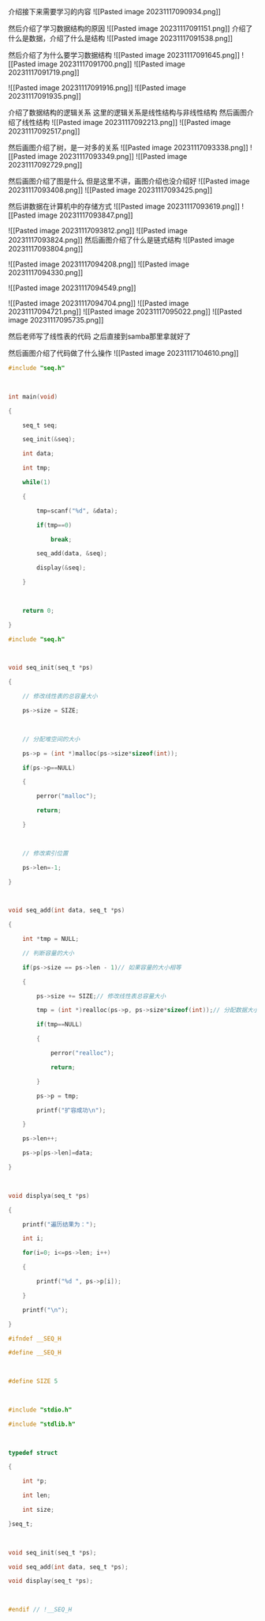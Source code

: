 介绍接下来需要学习的内容
![[Pasted image 20231117090934.png]]

然后介绍了学习数据结构的原因
![[Pasted image 20231117091151.png]]
介绍了什么是数据，介绍了什么是结构
![[Pasted image 20231117091538.png]]

然后介绍了为什么要学习数据结构
![[Pasted image 20231117091645.png]]
![[Pasted image 20231117091700.png]]
![[Pasted image 20231117091719.png]]

![[Pasted image 20231117091916.png]]
![[Pasted image 20231117091935.png]]

介绍了数据结构的逻辑关系
这里的逻辑关系是线性结构与非线性结构
然后画图介绍了线性结构
![[Pasted image 20231117092213.png]]
![[Pasted image 20231117092517.png]]


然后画图介绍了树，是一对多的关系
![[Pasted image 20231117093338.png]]
![[Pasted image 20231117093349.png]]
![[Pasted image 20231117092729.png]]

然后画图介绍了图是什么
但是这里不讲，画图介绍也没介绍好
![[Pasted image 20231117093408.png]]
![[Pasted image 20231117093425.png]]

然后讲数据在计算机中的存储方式
![[Pasted image 20231117093619.png]]
![[Pasted image 20231117093847.png]]

![[Pasted image 20231117093812.png]]
![[Pasted image 20231117093824.png]]
然后画图介绍了什么是链式结构
![[Pasted image 20231117093804.png]]

![[Pasted image 20231117094208.png]]
![[Pasted image 20231117094330.png]]

![[Pasted image 20231117094549.png]]

![[Pasted image 20231117094704.png]]
![[Pasted image 20231117094721.png]]
![[Pasted image 20231117095022.png]]
![[Pasted image 20231117095735.png]]


然后老师写了线性表的代码
之后直接到samba那里拿就好了

然后画图介绍了代码做了什么操作
![[Pasted image 20231117104610.png]]
```C
#include "seq.h"

  

int main(void)

{

    seq_t seq;

    seq_init(&seq);

    int data;

    int tmp;

    while(1)

    {

        tmp=scanf("%d", &data);

        if(tmp==0)

            break;

        seq_add(data, &seq);

        display(&seq);

    }

  

    return 0;

}
```

```C
#include "seq.h"

  

void seq_init(seq_t *ps)

{

    // 修改线性表的总容量大小

    ps->size = SIZE;

  

    // 分配堆空间的大小

    ps->p = (int *)malloc(ps->size*sizeof(int));

    if(ps->p==NULL)

    {

        perror("malloc");

        return;

    }

  

    // 修改索引位置

    ps->len=-1;

}

  

void seq_add(int data, seq_t *ps)

{

    int *tmp = NULL;

    // 判断容量的大小

    if(ps->size == ps->len - 1)// 如果容量的大小相等

    {

        ps->size += SIZE;// 修改线性表总容量大小

        tmp = (int *)realloc(ps->p, ps->size*sizeof(int));// 分配数据大小为线性表总容量大小

        if(tmp==NULL)

        {

            perror("realloc");

            return;

        }

        ps->p = tmp;

        printf("扩容成功\n");

    }

    ps->len++;

    ps->p[ps->len]=data;

}

  

void displya(seq_t *ps)

{

    printf("遍历结果为：");

    int i;

    for(i=0; i<=ps->len; i++)

    {

        printf("%d ", ps->p[i]);

    }

    printf("\n");

}
```

```C
#ifndef __SEQ_H

#define __SEQ_H

  

#define SIZE 5

  

#include "stdio.h"

#include "stdlib.h"

  

typedef struct

{

    int *p;

    int len;

    int size;

}seq_t;

  

void seq_init(seq_t *ps);

void seq_add(int data, seq_t *ps);

void display(seq_t *ps);

  

#endif // !__SEQ_H
```
